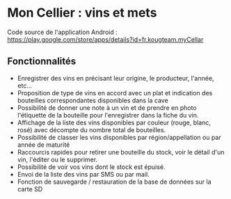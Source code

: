 # Mon Cellier : vins et mets

Code source de l'application Android : https://play.google.com/store/apps/details?id=fr.kougteam.myCellar

## Fonctionnalités

- Enregistrer des vins en précisant leur origine, le producteur, l'année, etc...
- Proposition de type de vins en accord avec un plat et indication des bouteilles correspondantes disponibles dans la cave
- Possibilité de donner une note à un vin et de prendre en photo l'étiquette de la bouteille pour l'enregistrer dans la fiche du vin.
- Affichage de la liste des vins disponibles par couleur (rouge, blanc, rosé) avec décompte du nombre total de bouteilles.
- Possibilité de classer les vins disponibles par région/appellation ou par année de maturité
- Raccourcis rapides pour retirer une bouteille du stock, voir le détail d'un vin, l'éditer ou le supprimer.
- Possibilité de voir vos vins dont le stock est épuisé.
- Envoi de la liste des vins par SMS ou par mail.
- Fonction de sauvegarde / restauration de la base de données sur la carte SD 

